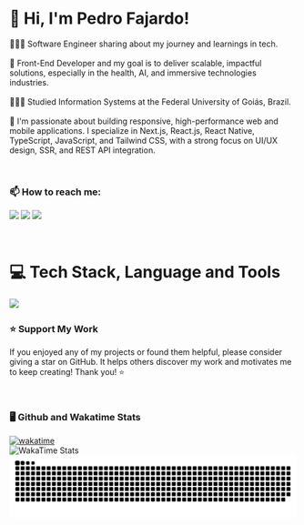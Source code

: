 <!-- Level 3: Add custom code -->

# 👋 Hi, I'm Pedro Fajardo!<br>
👩🏻‍💻 Software Engineer sharing about my journey and learnings in tech.<br><br>
🚀 Front-End Developer and my goal is to deliver scalable, impactful solutions, especially in the health, AI, and immersive technologies industries.<br><br>
👩🏻‍🎓 Studied Information Systems at the Federal University of Goiás, Brazil.<br/><br>
💭 I'm passionate about building responsive, high-performance web and mobile applications. I specialize in Next.js, React.js, React Native, TypeScript, JavaScript, and Tailwind CSS, with a strong focus on UI/UX design, SSR, and REST API integration.<br/>

<br>

### 📫 **How to reach me:**

<a href="https://www.linkedin.com/in/pedrovitorsf/" target="_blank"><img src="https://img.shields.io/badge/-LinkedIn-%230077B5?style=for-the-badge&logo=linkedin&logoColor=white" target="_blank"></a>
<a href = "mailto:pvshakeu@gmail.com"><img src="https://img.shields.io/badge/-Gmail-%23333?style=for-the-badge&logo=gmail&logoColor=white" target="_blank"></a>
<a href="https://instagram.com/pedrovitorsf" target="_blank"><img src="https://img.shields.io/badge/-Instagram-%23E4405F?style=for-the-badge&logo=instagram&logoColor=white" target="_blank"></a> 

<br>

# 💻 Tech Stack, Language and Tools
<img src="https://skillicons.dev/icons?i=react,nextjs,ts,js,html,css,tailwind,sass,less,materialui,styledcomponents,vite,figma,nodejs,express,nestjs,django,py,mongodb,postgres,sqlite,prisma,graphql,rabbitmq,firebase,apple,babel,jest,cypress,docker,postman,git,github,tensorflow,threejs,vercel,vitest,vscode,yarn,nginx"/>

<br>

### ⭐ **Support My Work**

If you enjoyed any of my projects or found them helpful, please consider giving a star on GitHub. It helps others discover my work and motivates me to keep creating! Thank you! ⭐

<br>
  
### 🖥️ **Github and Wakatime Stats**

[![wakatime](https://wakatime.com/badge/user/6dcab2c7-684b-409a-a0f3-09ac48569e8f.svg)](https://wakatime.com/@6dcab2c7-684b-409a-a0f3-09ac48569e8f)<br>
![WakaTime Stats](https://wakatime.com/share/@pvshake/9ab76bc9-e664-4af1-87de-fc59d6177f92.svg)<br>
![snake gif](https://github.com/pvshake/pvshake/blob/output/github-snake-dark.svg)

<br>
